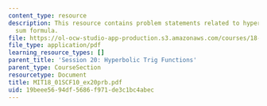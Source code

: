 ```yaml
---
content_type: resource
description: This resource contains problem statements related to hyperbolic angle
  sum formula.
file: https://ol-ocw-studio-app-production.s3.amazonaws.com/courses/18-01sc-single-variable-calculus-fall-2010/19beee5694df5686f971de3c1bc4abec_MIT18_01SCF10_ex20prb.pdf
file_type: application/pdf
learning_resource_types: []
parent_title: 'Session 20: Hyperbolic Trig Functions'
parent_type: CourseSection
resourcetype: Document
title: MIT18_01SCF10_ex20prb.pdf
uid: 19beee56-94df-5686-f971-de3c1bc4abec
---
```

